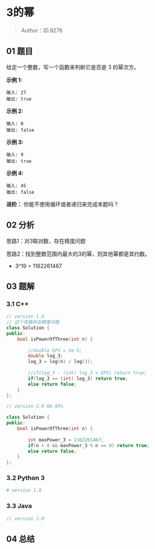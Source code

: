 # 3的幂 

> Author：ID.9276

## 01 题目

给定一个整数，写一个函数来判断它是否是 3 的幂次方。

**示例 1:**

```
输入: 27
输出: true
```

**示例 2:**

```
输入: 0
输出: false
```

**示例 3:**

```
输入: 9
输出: true
```

**示例 4:**

```
输入: 45
输出: false
```

**进阶：**
你能不使用循环或者递归来完成本题吗？

## 02 分析

思路1：对3取对数，存在精度问题

思路2：找到整数范围内最大的3的幂，则其他幂都是其约数。

- 3^19 = 1162261467

## 03 题解

### 3.1 C++

```c++
// version 1.0
// 这个思路存在精度问题
class Solution {
public:
    bool isPowerOfThree(int n) {
        
        //double EPS = 1e-5;
        double log_3;
        log_3 = log(n) / log(3);
        
        //if(log_3 - (int) log_3 < EPS) return true;
        if(log_3 == (int) log_3) return true;
        else return false;
    }
};
```

```c++
// version 2.0 66.95%

class Solution {
public:
    bool isPowerOfThree(int n) {
        
        int maxPower_3 = 1162261467;
        if(n > 0 && maxPower_3 % n == 0) return true;
        else return false;
    }
};
```



### 3.2 Python 3

```python
# version 1.0 

```

### 3.3 Java

```java
// version 1.0

```



## 04 总结

